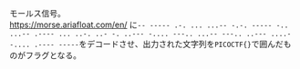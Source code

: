 モールス信号。  
https://morse.ariafloat.com/en/ に``-- ----- .-. ... ...-- -.-. ----- -.. ...-- .---- ... ..-. ..- -. ..--- -.... ---.. ...-- ---.. ..--- ....- -.... .---- -----``をデコードさせ、出力された文字列を``PICOCTF{}``で囲んだものがフラグとなる。  
